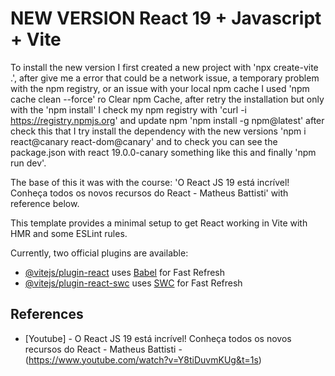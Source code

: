 # NEW VERSION React 19 + Javascript + Vite

To install the new version I first created a new project with 'npx create-vite .', after give me a error that could be a network issue, a temporary problem with the npm registry, or an issue with your local npm cache I used 'npm cache clean --force' ro Clear npm Cache, after retry the installation but only with the 'npm install' I check my npm registry with 'curl -i https://registry.npmjs.org' and update npm 'npm install -g npm@latest' after check this that I try install the dependency with the new versions 'npm i react@canary react-dom@canary' and to check you can see the package.json with react 19.0.0-canary something like this and finally 'npm run dev'.

The base of this it was with the course: 'O React JS 19 está incrível! Conheça todos os novos recursos do React - Matheus Battisti' with reference below.

This template provides a minimal setup to get React working in Vite with HMR and some ESLint rules.

Currently, two official plugins are available:

- [@vitejs/plugin-react](https://github.com/vitejs/vite-plugin-react/blob/main/packages/plugin-react/README.md) uses [Babel](https://babeljs.io/) for Fast Refresh
- [@vitejs/plugin-react-swc](https://github.com/vitejs/vite-plugin-react-swc) uses [SWC](https://swc.rs/) for Fast Refresh

## References
- [Youtube] - O React JS 19 está incrível! Conheça todos os novos recursos do React - Matheus Battisti - (https://www.youtube.com/watch?v=Y8tiDuvmKUg&t=1s)

